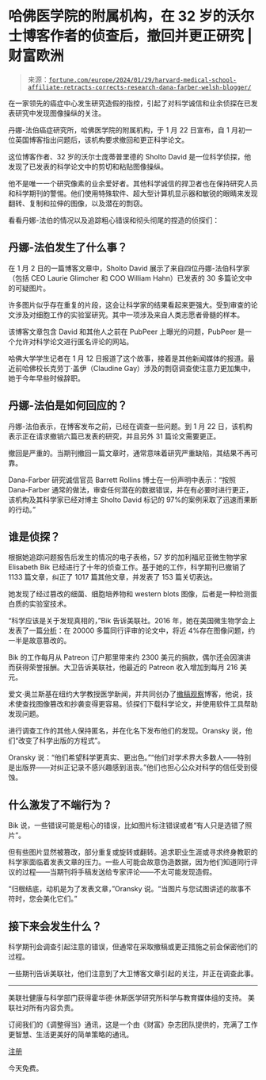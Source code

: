 <!--yml

category: 未分类

日期：2024 年 05 月 27 日 15:18:32

-->

# 哈佛医学院的附属机构，在 32 岁的沃尔士博客作者的侦查后，撤回并更正研究 | 财富欧洲

> 来源：[`fortune.com/europe/2024/01/29/harvard-medical-school-affiliate-retracts-corrects-research-dana-farber-welsh-blogger/`](https://fortune.com/europe/2024/01/29/harvard-medical-school-affiliate-retracts-corrects-research-dana-farber-welsh-blogger/)

在一家领先的癌症中心发生研究造假的指控，引起了对科学诚信和业余侦探在已发表研究中发现图像操纵的关注。

丹娜-法伯癌症研究所，哈佛医学院的附属机构，于 1 月 22 日宣布，自 1 月初一位英国博客指出问题后，该机构要求撤回和更正科学论文。

这位博客作者、32 岁的沃尔士庞蒂普里德的 Sholto David 是一位科学侦探，他发现了已发表的科学论文中的剪切和粘贴图像操纵。

他不是唯一一个研究像素的业余爱好者。其他科学诚信的捍卫者也在保持研究人员和科学期刊的警惕。他们使用特殊软件、超大型计算机显示器和敏锐的眼睛来发现翻转、复制和拉伸的图像，以及潜在的剽窃。

看看丹娜-法伯的情况以及追踪粗心错误和彻头彻尾的捏造的侦探们：

## 丹娜-法伯发生了什么事？

在 1 月 2 日的一篇博客文章中，Sholto David 展示了来自四位丹娜-法伯科学家（包括 CEO Laurie Glimcher 和 COO William Hahn）已发表的 30 多篇论文中的可疑图片。

许多图片似乎存在重复的片段，这会让科学家的结果看起来更强大。受到审查的论文涉及对细胞工作的实验室研究。其中一项涉及来自人类志愿者骨髓的样本。

该博客文章包含 David 和其他人之前在 PubPeer 上曝光的问题，PubPeer 是一个允许对科学论文进行匿名评论的网站。

哈佛大学学生记者在 1 月 12 日报道了这个故事，接着是其他新闻媒体的报道。最近前哈佛校长克劳丁·盖伊（Claudine Gay）涉及的剽窃调查使注意力更加集中，她于今年早些时候辞职。

## 丹娜-法伯是如何回应的？

丹娜-法伯表示，在博客发布之前，已经在调查一些问题。到 1 月 22 日，该机构表示正在请求撤销六篇已发表的研究，并且另外 31 篇论文需要更正。

撤回是严重的。当期刊撤回一篇文章时，通常意味着研究严重缺陷，其结果不再可靠。

Dana-Farber 研究诚信官员 Barrett Rollins 博士在一份声明中表示：“按照 Dana-Farber 通常的做法，审查任何潜在的数据错误，并在有必要时进行更正，该机构及其科学家已经对博主 Sholto David 标记的 97%的案例采取了迅速而果断的行动。”

## 谁是侦探？

根据她追踪问题报告后发生的情况的电子表格，57 岁的加利福尼亚微生物学家 Elisabeth Bik 已经进行了十年的侦查工作。基于她的工作，科学期刊已撤销了 1133 篇文章，纠正了 1017 篇其他文章，并发表了 153 篇关切表达。

她发现了经过篡改的细菌、细胞培养物和 western blots 图像，后者是一种检测蛋白质的实验室技术。

“科学应该是关于发现真相的，”Bik 告诉美联社。2016 年，她在美国微生物学会上发表了一篇[分析](https://journals.asm.org/doi/10.1128/mbio.00809-16)：在 20000 多篇同行评审的论文中，将近 4%存在图像问题，约一半是故意篡改的。

Bik 的工作每月从 Patreon 订户那里带来约 2300 美元的捐款，偶尔还会因演讲而获得荣誉报酬。大卫告诉美联社，他最近的 Patreon 收入增加到每月 216 美元。

爱文·奥兰斯基在纽约大学教授医学新闻，并共同创办了[撤稿观察](https://retractionwatch.com/)博客，他说，技术使查找图像篡改和抄袭变得更容易。侦探们下载科学论文，并使用软件工具帮助发现问题。

进行调查工作的其他人保持匿名，并在化名下发布他们的发现。Oransky 说，他们“改变了科学出版的方程式”。

Oransky 说：“他们希望科学更真实、更出色。”“他们对学术界大多数人——特别是出版界——对纠正记录不感兴趣感到沮丧。”他们也担心公众对科学的信任受到侵蚀。

## 什么激发了不端行为？

Bik 说，一些错误可能是粗心的错误，比如图片标注错误或者“有人只是选错了照片”。

但有些图片显然被篡改，部分重复或旋转或翻转。追求职业生涯或寻求终身教职的科学家面临着发表文章的压力。一些人可能会故意伪造数据，因为他们知道同行评议的过程——当期刊将手稿发送给专家评论——不太可能发现造假。

“归根结底，动机是为了发表文章，”Oransky 说。“当图片与您试图讲述的故事不符时，您会美化它们。”

## 接下来会发生什么？

科学期刊会调查引起注意的错误，但通常在采取撤稿或更正措施之前会保密他们的过程。

一些期刊告诉美联社，他们注意到了大卫博客文章引起的关注，并正在调查此事。

___

美联社健康与科学部门获得霍华德·休斯医学研究所科学与教育媒体组的支持。 美联社对所有内容负责。

订阅我们的《调整得当》通讯，这是一个由《财富》杂志团队提供的，充满了工作更智慧、生活更美好的简单策略的通讯。

[注册](https://www.fortune.com/newsletters/well-adjusted?&itm_source=fortune&itm_medium=article_tout&itm_campaign=well_adjusted)

今天免费。
